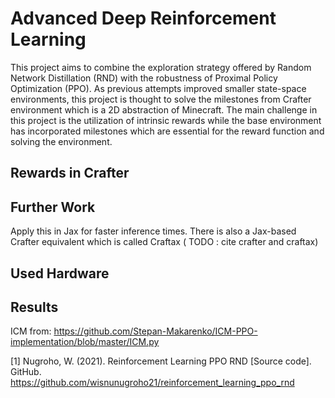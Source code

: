 # Advanced Deep Reinforcement Learning
This project aims to combine the exploration strategy offered by Random Network Distillation (RND) with the robustness of Proximal Policy Optimization (PPO). As previous attempts improved smaller state-space environments, this project is thought to solve the milestones from Crafter environment which is a 2D abstraction of Minecraft. The main challenge in this project is the utilization of intrinsic rewards while the base environment has incorporated milestones which are essential for the reward function and solving the environment. 

## Rewards in Crafter

## Further Work
Apply this in Jax for faster inference times. There is also a Jax-based Crafter equivalent which is called Craftax ( TODO : cite crafter and craftax)

## Used Hardware

## Results

ICM from: https://github.com/Stepan-Makarenko/ICM-PPO-implementation/blob/master/ICM.py

[1] Nugroho, W. (2021). Reinforcement Learning PPO RND [Source code]. GitHub. https://github.com/wisnunugroho21/reinforcement_learning_ppo_rnd